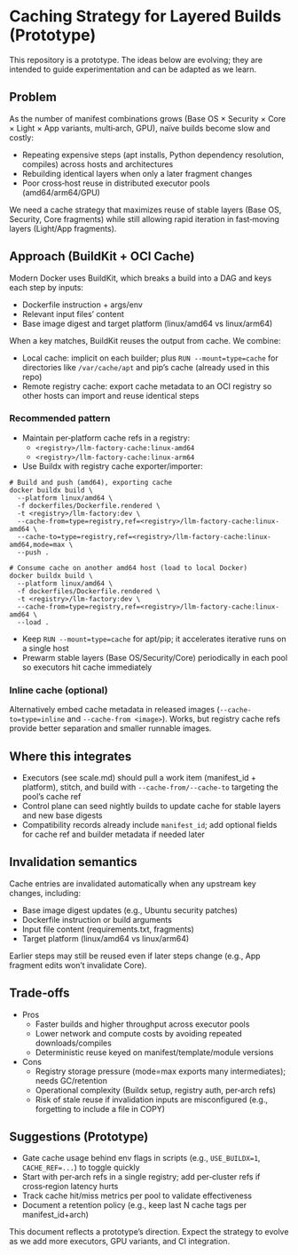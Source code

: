 # Caching Strategy for Layered Builds (Prototype)

This repository is a prototype. The ideas below are evolving; they are intended to guide experimentation and can be adapted as we learn.

## Problem

As the number of manifest combinations grows (Base OS × Security × Core × Light × App variants, multi‑arch, GPU), naïve builds become slow and costly:

- Repeating expensive steps (apt installs, Python dependency resolution, compiles) across hosts and architectures
- Rebuilding identical layers when only a later fragment changes
- Poor cross‑host reuse in distributed executor pools (amd64/arm64/GPU)

We need a cache strategy that maximizes reuse of stable layers (Base OS, Security, Core fragments) while still allowing rapid iteration in fast‑moving layers (Light/App fragments).

## Approach (BuildKit + OCI Cache)

Modern Docker uses BuildKit, which breaks a build into a DAG and keys each step by inputs:

- Dockerfile instruction + args/env
- Relevant input files’ content
- Base image digest and target platform (linux/amd64 vs linux/arm64)

When a key matches, BuildKit reuses the output from cache. We combine:

- Local cache: implicit on each builder; plus `RUN --mount=type=cache` for directories like `/var/cache/apt` and pip’s cache (already used in this repo)
- Remote registry cache: export cache metadata to an OCI registry so other hosts can import and reuse identical steps

### Recommended pattern

- Maintain per‑platform cache refs in a registry:
  - `<registry>/llm-factory-cache:linux-amd64`
  - `<registry>/llm-factory-cache:linux-arm64`
- Use Buildx with registry cache exporter/importer:

```
# Build and push (amd64), exporting cache
docker buildx build \
  --platform linux/amd64 \
  -f dockerfiles/Dockerfile.rendered \
  -t <registry>/llm-factory:dev \
  --cache-from=type=registry,ref=<registry>/llm-factory-cache:linux-amd64 \
  --cache-to=type=registry,ref=<registry>/llm-factory-cache:linux-amd64,mode=max \
  --push .

# Consume cache on another amd64 host (load to local Docker)
docker buildx build \
  --platform linux/amd64 \
  -f dockerfiles/Dockerfile.rendered \
  -t <registry>/llm-factory:dev \
  --cache-from=type=registry,ref=<registry>/llm-factory-cache:linux-amd64 \
  --load .
```

- Keep `RUN --mount=type=cache` for apt/pip; it accelerates iterative runs on a single host
- Prewarm stable layers (Base OS/Security/Core) periodically in each pool so executors hit cache immediately

### Inline cache (optional)

Alternatively embed cache metadata in released images (`--cache-to=type=inline` and `--cache-from <image>`). Works, but registry cache refs provide better separation and smaller runnable images.

## Where this integrates

- Executors (see scale.md) should pull a work item (manifest_id + platform), stitch, and build with `--cache-from/--cache-to` targeting the pool’s cache ref
- Control plane can seed nightly builds to update cache for stable layers and new base digests
- Compatibility records already include `manifest_id`; add optional fields for cache ref and builder metadata if needed later

## Invalidation semantics

Cache entries are invalidated automatically when any upstream key changes, including:

- Base image digest updates (e.g., Ubuntu security patches)
- Dockerfile instruction or build arguments
- Input file content (requirements.txt, fragments)
- Target platform (linux/amd64 vs linux/arm64)

Earlier steps may still be reused even if later steps change (e.g., App fragment edits won’t invalidate Core).

## Trade‑offs

- Pros
  - Faster builds and higher throughput across executor pools
  - Lower network and compute costs by avoiding repeated downloads/compiles
  - Deterministic reuse keyed on manifest/template/module versions
- Cons
  - Registry storage pressure (mode=max exports many intermediates); needs GC/retention
  - Operational complexity (Buildx setup, registry auth, per‑arch refs)
  - Risk of stale reuse if invalidation inputs are misconfigured (e.g., forgetting to include a file in COPY)

## Suggestions (Prototype)

- Gate cache usage behind env flags in scripts (e.g., `USE_BUILDX=1`, `CACHE_REF=...`) to toggle quickly
- Start with per‑arch refs in a single registry; add per‑cluster refs if cross‑region latency hurts
- Track cache hit/miss metrics per pool to validate effectiveness
- Document a retention policy (e.g., keep last N cache tags per manifest_id+arch)

This document reflects a prototype’s direction. Expect the strategy to evolve as we add more executors, GPU variants, and CI integration.

